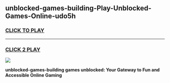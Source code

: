 
## unblocked-games-building-Play-Unblocked-Games-Online-udo5h
<h3>
<a href="https://premium76.site?title=unblocked-games-building&ref=25A">CLICK TO PLAY</a></h3>
<hr>

<h3>
<a href="https://premium76.site?title=unblocked-games-building&ref=25A">CLICK 2 PLAY</a>
  
</h3>

<a href="https://premium76.site?title=unblocked-games-building&ref=25A"><img src="https://clearcache.store/games.png"></a>


**unblocked-games-building games unblocked: Your Gateway to Fun and Accessible Online Gaming**
